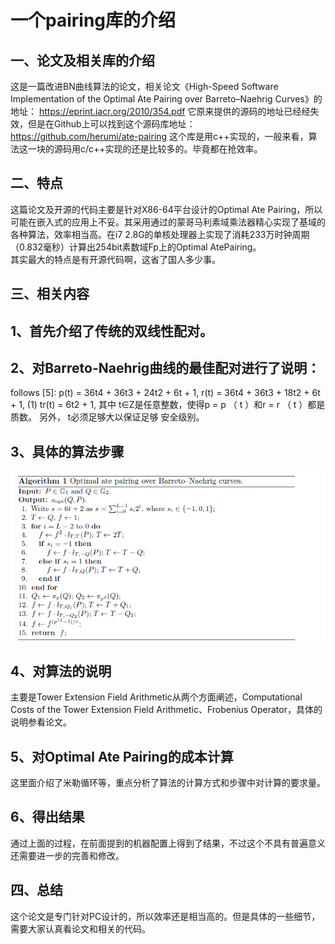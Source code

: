 # 一个pairing库的介绍

## 一、论文及相关库的介绍
这是一篇改进BN曲线算法的论文，相关论文《High-Speed Software Implementation of the Optimal Ate Pairing over Barreto–Naehrig Curves》的地址：
https://eprint.iacr.org/2010/354.pdf
它原来提供的源码的地址已经经失效，但是在Github上可以找到这个源码库地址：
https://github.com/herumi/ate-pairing
这个库是用c++实现的，一般来看，算法这一块的源码用c/c++实现的还是比较多的。毕竟都在抢效率。

## 二、特点
这篇论文及开源的代码主要是针对X86-64平台设计的Optimal Ate Pairing，所以可能在嵌入式的应用上不妥。其采用通过的蒙哥马利素域乘法器精心实现了基域的各种算法，效率相当高。在i7 2.8G的单核处理器上实现了消耗233万时钟周期（0.832毫秒）计算出254bit素数域Fp上的Optimal AtePairing。
</br>
其实最大的特点是有开源代码啊，这省了国人多少事。

## 三、相关内容
## 1、首先介绍了传统的双线性配对。
## 2、对Barreto-Naehrig曲线的最佳配对进行了说明：
follows [5]:
p(t) = 36t4 + 36t3 + 24t2 + 6t + 1,
r(t) = 36t4 + 36t3 + 18t2 + 6t + 1, (1)
tr(t) = 6t2 + 1,
其中 t∈Z是任意整数，使得p = p （ t ）和r = r （ t ）都是 质数。 另外， t必须足够大以保证足够 安全级别。

## 3、具体的算法步骤

![algo1](img/pairing-algo1.png)

## 4、对算法的说明
主要是Tower Extension Field Arithmetic从两个方面阐述，Computational Costs of the Tower Extension Field Arithmetic、Frobenius Operator，具体的说明参看论文。

## 5、对Optimal Ate Pairing的成本计算
这里面介绍了米勒循环等，重点分析了算法的计算方式和步骤中对计算的要求量。
## 6、得出结果
通过上面的过程，在前面提到的机器配置上得到了结果，不过这个不具有普遍意义还需要进一步的完善和修改。

## 四、总结
这个论文是专门针对PC设计的，所以效率还是相当高的。但是具体的一些细节，需要大家认真看论文和相关的代码。

